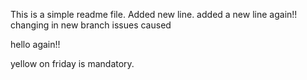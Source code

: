 This is a simple readme file.
Added new line.
added a new line again!!
changing in new branch
issues caused

hello again!!

yellow on friday is mandatory.
